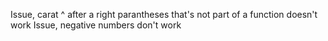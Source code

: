 Issue, carat ^ after a right parantheses that's not part of a function doesn't work
Issue, negative numbers don't work
